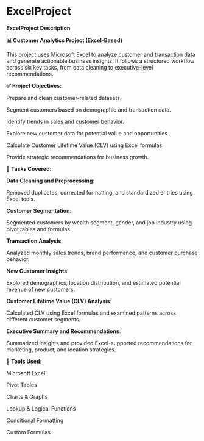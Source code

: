 # ExcelProject
**ExcelProject Description**

**📊 Customer Analytics Project (Excel-Based)**


This project uses Microsoft Excel to analyze customer and transaction data and generate actionable business insights. It follows a structured workflow across six key tasks, from data cleaning to executive-level recommendations.

**✅ Project Objectives:**

Prepare and clean customer-related datasets.

Segment customers based on demographic and transaction data.

Identify trends in sales and customer behavior.

Explore new customer data for potential value and opportunities.

Calculate Customer Lifetime Value (CLV) using Excel formulas.

Provide strategic recommendations for business growth.

**📁 Tasks Covered:**

**Data Cleaning and Preprocessing**:

Removed duplicates, corrected formatting, and standardized entries using Excel tools.

**Customer Segmentation**:

Segmented customers by wealth segment, gender, and job industry using pivot tables and formulas.

**Transaction Analysis**:

Analyzed monthly sales trends, brand performance, and customer purchase behavior.

**New Customer Insights**:

Explored demographics, location distribution, and estimated potential revenue of new customers.

**Customer Lifetime Value (CLV) Analysis**:

Calculated CLV using Excel formulas and examined patterns across different customer segments.

**Executive Summary and Recommendations**:

Summarized insights and provided Excel-supported recommendations for marketing, product, and location strategies.

**📂 Tools Used:**

Microsoft Excel:

Pivot Tables

Charts & Graphs

Lookup & Logical Functions

Conditional Formatting

Custom Formulas
